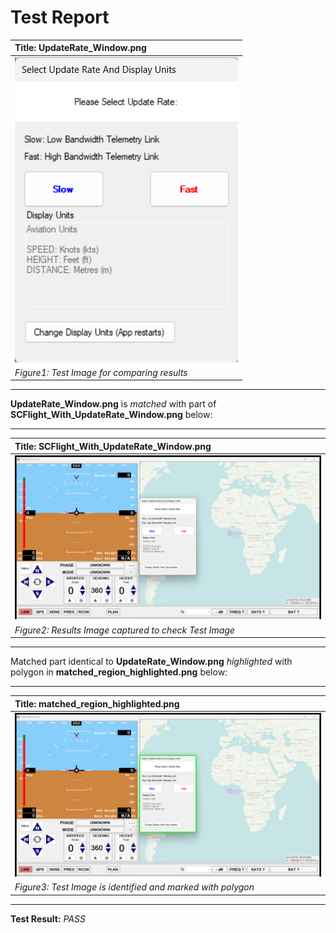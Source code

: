 # **Test Report**
| **Title: UpdateRate_Window.png** |
| :---------------------------- |
| ![Test Image](../Test_Images/UpdateRate_Window.png) |
| *Figure1: Test Image for comparing results* |
----------------------------
**UpdateRate_Window.png** is *matched* with part of **SCFlight_With_UpdateRate_Window.png** below: 

----------------------------
| **Title: SCFlight_With_UpdateRate_Window.png** |
| :---------------------------- |
| ![Result Image captured](../Result_Images/SCF_Open/SCFlight_With_UpdateRate_Window.png) |
| *Figure2: Results Image captured to check Test Image* |
----------------------------
Matched part identical to **UpdateRate_Window.png** *highlighted* with polygon in **matched_region_highlighted.png** below: 

----------------------------
| **Title: matched_region_highlighted.png** |
| :---------------------------- |
| ![Captured Image against Test Image](../Result_Images/SCF_Open/matched_region_highlighted.png) |
| *Figure3: Test Image is identified and marked with polygon* |
----------------------------
**Test Result:** *PASS*
